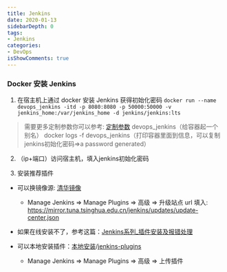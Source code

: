 ```yaml
---
title: Jenkins
date: 2020-01-13
sidebarDepth: 0
tags:
- Jenkins
categories:
- DevOps
isShowComments: true
---
```


### Docker 安装 Jenkins

1. 在宿主机上通过 docker 安装 Jenkins 获得初始化密码
`docker run --name devops_jenkins -itd -p 8080:8080 -p 50000:50000 -v jenkins_home:/var/jenkins_home -d jenkins/jenkins:lts`

> 需要更多定制参数你可以参考: [定制参数](https://github.com/jenkinsci/docker)
> devops_jenkins（给容器起一个别名）
> docker logs -f devops_jenkins（打印容器里面到信息，可以复制jenkins初始化密码=>a password generated）

2. （ip+端口）访问宿主机，填入jenkins初始化密码

3. 安装推荐插件 
  - 可以换镜像源: [清华镜像](https://mirror.tuna.tsinghua.edu.cn/jenkins/updates/)
    - Manage Jenkins => Manage Plugins => 高级 => 升级站点 url 填入: https://mirror.tuna.tsinghua.edu.cn/jenkins/updates/update-center.json

  - 如果在线安装不了，参考这篇：[Jenkins系列_插件安装及报错处理](https://blog.csdn.net/KingBoyWorld/article/details/77923615)
  - 可以本地安装插件：[本地安装](http://updates.jenkins-ci.org/download/plugins)/[jenkins-plugins](https://updates.jenkins.io/download/plugins/jackson2-api/)
    - Manage Jenkins => Manage Plugins => 高级 => 上传插件